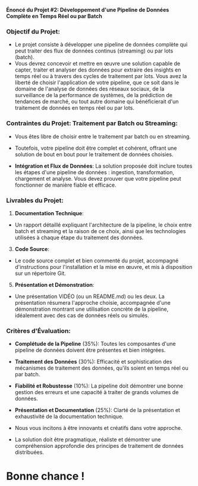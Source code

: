 **Énoncé du Projet #2: Développement d'une Pipeline de Données Complète en Temps Réel ou par Batch**

### Objectif du Projet:
- Le projet consiste à développer une pipeline de données complète qui peut traiter des flux de données continus (streaming) ou par lots (batch). 
- Vous devrez concevoir et mettre en œuvre une solution capable de capter, traiter et analyser des données pour extraire des insights en temps réel ou à travers des cycles de traitement par lots. Vous avez la liberté de choisir l'application de votre pipeline, que ce soit dans le domaine de l'analyse de données des réseaux sociaux, de la surveillance de la performance de systèmes, de la prédiction de tendances de marché, ou tout autre domaine qui bénéficierait d'un traitement de données en temps réel ou par lots.

### Contraintes du Projet: **Traitement par Batch ou Streaming**:
- Vous êtes libre de choisir entre le traitement par batch ou en streaming.
- Toutefois, votre pipeline doit être complet et cohérent, offrant une solution de bout en bout pour le traitement de données choisies.
  
- **Intégration et Flux de Données**: La solution proposée doit inclure toutes les étapes d'une pipeline de données : ingestion, transformation, chargement et analyse. Vous devez prouver que votre pipeline peut fonctionner de manière fiable et efficace.

### Livrables du Projet:
1. **Documentation Technique**:
- Un rapport détaillé expliquant l'architecture de la pipeline, le choix entre batch et streaming et la raison de ce choix, ainsi que les technologies utilisées à chaque étape du traitement des données.

3. **Code Source**:
- Le code source complet et bien commenté du projet, accompagné d'instructions pour l'installation et la mise en œuvre, et mis à disposition sur un répertoire Git.

5. **Présentation et Démonstration**:
- Une présentation VIDÉO (ou un README.md) ou les deux. La présentation résumera l'approche choisie, accompagnée d'une démonstration montrant une utilisation concrète de la pipeline, idéalement avec des cas de données réels ou simulés.

### Critères d'Évaluation:
- **Complétude de la Pipeline** (35%): Toutes les composantes d'une pipeline de données doivent être présentes et bien intégrées.
- **Traitement des Données** (30%): Efficacité et sophistication des mécanismes de traitement des données, qu'ils soient en temps réel ou par batch.
- **Fiabilité et Robustesse** (10%): La pipeline doit démontrer une bonne gestion des erreurs et une capacité à traiter de grands volumes de données.
- **Présentation et Documentation** (25%): Clarté de la présentation et exhaustivité de la documentation technique.

- Nous vous incitons à être innovants et créatifs dans votre approche. 
- La solution doit être pragmatique, réaliste et démontrer une compréhension approfondie des principes de traitement de données distribuées.
# Bonne chance !
